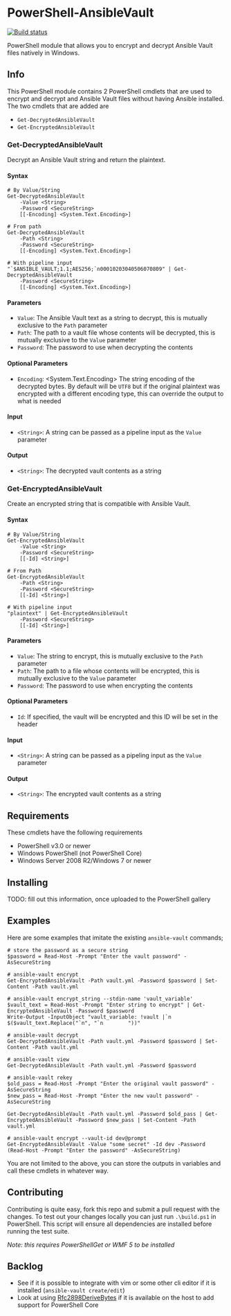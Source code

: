 # PowerShell-AnsibleVault

[![Build status](https://ci.appveyor.com/api/projects/status/1jf9wurhryafa47o?svg=true)](https://ci.appveyor.com/project/jborean93/powershell-ansiblevault)

PowerShell module that allows you to encrypt and decrypt Ansible Vault files
natively in Windows.

## Info

This PowerShell module contains 2 PowerShell cmdlets that are used to encrypt
and decrypt and Ansible Vault files without having Ansible installed. The two
cmdlets that are added are

* `Get-DecryptedAnsibleVault`
* `Get-EncryptedAnsibleVault`

### Get-DecryptedAnsibleVault

Decrypt an Ansible Vault string and return the plaintext.

#### Syntax

```
# By Value/String
Get-DecryptedAnsibleVault
    -Value <String>
    -Password <SecureString>
    [[-Encoding] <System.Text.Encoding>]

# From path
Get-DecryptedAnsibleVault
    -Path <String>
    -Password <SecureString>
    [[-Encoding] <System.Text.Encoding>]

# With pipeline input
"`$ANSIBLE_VAULT;1.1;AES256;`n00010203040506070809" | Get-DecryptedAnsibleVault
    -Password <SecureString>
    [[-Encoding] <System.Text.Encoding>]
```

#### Parameters

* `Value`: <String> The Ansible Vault text as a string to decrypt, this is mutually exclusive to the `Path` parameter
* `Path`: <String> The path to a vault file whose contents will be decrypted, this is mutually exclusive to the `Value` parameter
* `Password`: <SecureString> The password to use when decrypting the contents

#### Optional Parameters

* `Encoding`: <System.Text.Encoding> The string encoding of the decrypted bytes. By default will be `UTF8` but if the original plaintext was encrypted with a different encoding type, this can override the output to what is needed

#### Input

* `<String>`: A string can be passed as a pipeline input as the `Value` parameter

#### Output

* `<String>`: The decrypted vault contents as a string

### Get-EncryptedAnsibleVault

Create an encrypted string that is compatible with Ansible Vault.

#### Syntax

```
# By Value/String
Get-EncryptedAnsibleVault
    -Value <String>
    -Password <SecureString>
    [[-Id] <String>]

# From Path
Get-EncryptedAnsibleVault
    -Path <String>
    -Password <SecureString>
    [[-Id] <String>]

# With pipeline input
"plaintext" | Get-EncryptedAnsibleVault
    -Password <SecureString>
    [[-Id] <String>]
```

#### Parameters

* `Value`: <String> The string to encrypt, this is mutually exclusive to the `Path` parameter
* `Path`: <String> The path to a file whose contents will be encrypted, this is mutually exclusive to the `Value` parameter
* `Password`: <SecureString> The password to use when encrypting the contents

#### Optional Parameters

* `Id`: <String> If specified, the vault will be encrypted and this ID will be set in the header

#### Input

* `<String>`: A string can be passed as a pipeling input as the `Value` parameter

#### Output

* `<String>`: The encrypted vault contents as a string


## Requirements

These cmdlets have the following requirements

* PowerShell v3.0 or newer
* Windows PowerShell (not PowerShell Core)
* Windows Server 2008 R2/Windows 7 or newer


## Installing

TODO: fill out this information, once uploaded to the PowerShell gallery


## Examples

Here are some examples that imitate the existing `ansible-vault` commands;

```
# store the password as a secure string
$password = Read-Host -Prompt "Enter the vault password" -AsSecureString

# ansible-vault encrypt
Get-EncryptedAnsibleVault -Path vault.yml -Password $password | Set-Content -Path vault.yml

# ansible-vault encrypt_string --stdin-name 'vault_variable'
$vault_text = Read-Host -Prompt "Enter string to encrypt" | Get-EncryptedAnsibleVault -Password $password
Write-Output -InputObject "vault_variable: !vault |`n        $($vault_text.Replace("`n", "`n        "))"

# ansible-vault decrypt
Get-DecryptedAnsibleVault -Path vault.yml -Password $password | Set-Content -Path vault.yml

# ansible-vault view
Get-DecryptedAnsibleVault -Path vault.yml -Password $password

# ansible-vault rekey
$old_pass = Read-Host -Prompt "Enter the original vault password" -AsSecureString
$new_pass = Read-Host -Prompt "Enter the new vault password" -AsSecureString

Get-DecryptedAnsibleVault -Path vault.yml -Password $old_pass | Get-EncryptedAnsibleVault -Password $new_pass | Set-Content -Path vault.yml

# ansible-vault encrypt --vault-id dev@prompt
Get-EncryptedAnsibleVault -Value "some secret" -Id dev -Password (Read-Host -Prompt "Enter the password" -AsSecureString)
```

You are not limited to the above, you can store the outputs in variables and
call these cmdlets in whatever way.

## Contributing

Contributing is quite easy, fork this repo and submit a pull request with the
changes. To test out your changes locally you can just run `.\build.ps1` in
PowerShell. This script will ensure all dependencies are installed before
running the test suite.

_Note: this requires PowerShellGet or WMF 5 to be installed_


## Backlog

* See if it is possible to integrate with vim or some other cli editor if it is installed (`ansible-vault create/edit`)
* Look at using [Rfc2898DeriveBytes](https://msdn.microsoft.com/en-us/library/system.security.cryptography.rfc2898derivebytes(v=vs.110).aspx) if it is available on the host to add support for PowerShell Core
